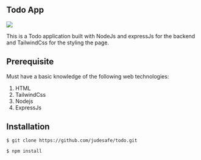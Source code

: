 ## Todo App

<img src="https://github.com/judesafe/todo/blob/master/public/assets/todo.PNG" raw=true>

This is a Todo application built with NodeJs and expressJs for the backend and TailwindCss for the styling the page.

## Prerequisite
Must have a basic knowledge of the following web technologies:
1. HTML
2. TailwindCss
3. Nodejs
4. ExpressJs

## Installation

```
$ git clone https://github.com/judesafe/todo.git
```

````
$ npm install
````